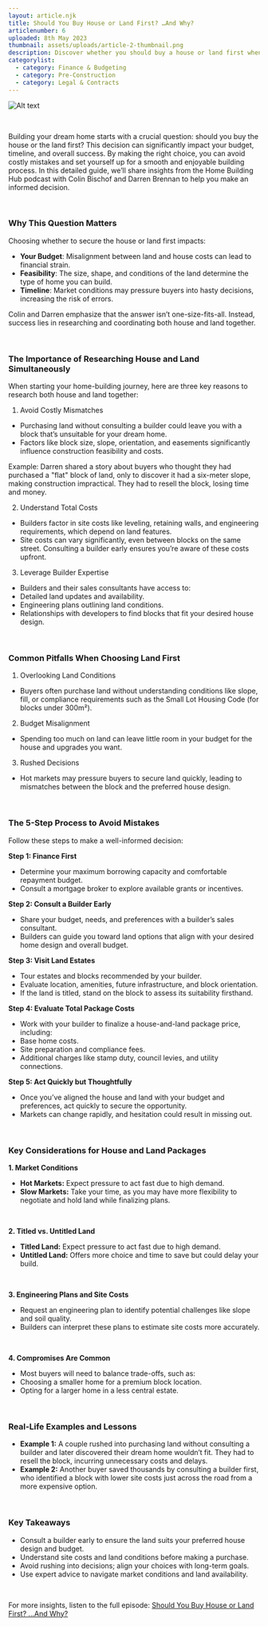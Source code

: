 ```yaml
---
layout: article.njk
title: Should You Buy House or Land First? …And Why?
articlenumber: 6
uploaded: 8th May 2023
thumbnail: assets/uploads/article-2-thumbnail.png
description: Discover whether you should buy a house or land first when building your dream home. This guide explores budgeting, site costs, and expert tips to help you make the best decision.
categorylist:
  - category: Finance & Budgeting
  - category: Pre-Construction
  - category: Legal & Contracts
---
```


![Alt text](/assets/uploads/article-2-thumbnail.png "title")

<br>

Building your dream home starts with a crucial question: should you buy the house or the land first? This decision can significantly impact your budget, timeline, and overall success. By making the right choice, you can avoid costly mistakes and set yourself up for a smooth and enjoyable building process. In this detailed guide, we’ll share insights from the Home Building Hub podcast with Colin Bischof and Darren Brennan to help you make an informed decision.

<br>

### Why This Question Matters
Choosing whether to secure the house or land first impacts:

- **Your Budget**: Misalignment between land and house costs can lead to financial strain.
- **Feasibility**: The size, shape, and conditions of the land determine the type of home you can build.
- **Timeline**: Market conditions may pressure buyers into hasty decisions, increasing the risk of errors.

Colin and Darren emphasize that the answer isn’t one-size-fits-all. Instead, success lies in researching and coordinating both house and land together.

<br>

### The Importance of Researching House and Land Simultaneously
When starting your home-building journey, here are three key reasons to research both house and land together:

1.  Avoid Costly Mismatches
  - Purchasing land without consulting a builder could leave you with a block that’s unsuitable for your dream home.
  - Factors like block size, slope, orientation, and easements significantly influence construction feasibility and costs.

Example: Darren shared a story about buyers who thought they had purchased a "flat" block of land, only to discover it had a six-meter slope, making construction impractical. They had to resell the block, losing time and money.

2. Understand Total Costs
  - Builders factor in site costs like leveling, retaining walls, and engineering requirements, which depend on land features.
  - Site costs can vary significantly, even between blocks on the same street. Consulting a builder early ensures you’re aware of these costs upfront.

3. Leverage Builder Expertise
  - Builders and their sales consultants have access to:
  - Detailed land updates and availability.
  - Engineering plans outlining land conditions.
  - Relationships with developers to find blocks that fit your desired house design.

<br> 

### Common Pitfalls When Choosing Land First
1. Overlooking Land Conditions
  - Buyers often purchase land without understanding conditions like slope, fill, or compliance requirements such as the Small Lot Housing Code (for blocks under 300m²).
2. Budget Misalignment
  - Spending too much on land can leave little room in your budget for the house and upgrades you want.
3. Rushed Decisions
  - Hot markets may pressure buyers to secure land quickly, leading to mismatches between the block and the preferred house design.

<br>

### The 5-Step Process to Avoid Mistakes
Follow these steps to make a well-informed decision:

**Step 1: Finance First**
  - Determine your maximum borrowing capacity and comfortable repayment budget.
  - Consult a mortgage broker to explore available grants or incentives.

**Step 2: Consult a Builder Early**
  - Share your budget, needs, and preferences with a builder’s sales consultant.
  - Builders can guide you toward land options that align with your desired home design and overall budget.

**Step 3: Visit Land Estates**
  - Tour estates and blocks recommended by your builder.
  - Evaluate location, amenities, future infrastructure, and block orientation.
  - If the land is titled, stand on the block to assess its suitability firsthand.

**Step 4: Evaluate Total Package Costs**
  - Work with your builder to finalize a house-and-land package price, including:
  - Base home costs.
  - Site preparation and compliance fees.
  - Additional charges like stamp duty, council levies, and utility connections.

**Step 5: Act Quickly but Thoughtfully**
  - Once you’ve aligned the house and land with your budget and preferences, act quickly to secure the opportunity.
  - Markets can change rapidly, and hesitation could result in missing out.


<br> 

### Key Considerations for House and Land Packages
**1. Market Conditions**
  - **Hot Markets:** Expect pressure to act fast due to high demand.
  - **Slow Markets:** Take your time, as you may have more flexibility to negotiate and hold land while finalizing plans.

<br>

**2. Titled vs. Untitled Land**
  - **Titled Land:** Expect pressure to act fast due to high demand.
  - **Untitled Land:** Offers more choice and time to save but could delay your build.

<br>

**3. Engineering Plans and Site Costs**
  - Request an engineering plan to identify potential challenges like slope and soil quality.
  - Builders can interpret these plans to estimate site costs more accurately.

<br>

**4. Compromises Are Common**
  - Most buyers will need to balance trade-offs, such as:
  - Choosing a smaller home for a premium block location.
  - Opting for a larger home in a less central estate.

<br>

### Real-Life Examples and Lessons
  - **Example 1:** A couple rushed into purchasing land without consulting a builder and later discovered their dream home wouldn’t fit. They had to resell the block, incurring unnecessary costs and delays.
  - **Example 2:** Another buyer saved thousands by consulting a builder first, who identified a block with lower site costs just across the road from a more expensive option.

<br>

### Key Takeaways
  - Consult a builder early to ensure the land suits your preferred house design and budget.
  - Understand site costs and land conditions before making a purchase.
  - Avoid rushing into decisions; align your choices with long-term goals.
  - Use expert advice to navigate market conditions and land availability.

<br>

For more insights, listen to the full episode: <a href="/posts/ep-6" id="intext-link" target="_blank">Should You Buy House or Land First? …And Why?</a>




